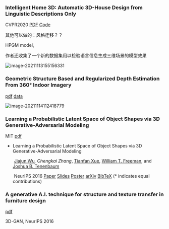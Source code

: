 ### Intelligent Home 3D: Automatic 3D-House Design from Linguistic Descriptions Only

CVPR2020 [PDF](https://arxiv.org/pdf/2003.00397.pdf) [Code](https://github.com/chenqi008/HPGM) 

其他可以做的：风格迁移？？

HPGM model, 

作者还收集了一个新的数据集用以检验语言信息生成三维场景的模型效果

![image-20211113155156331](https://chqwer2.github.io/img/Typora/image-20211113155156331.png)



### Geometric Structure Based and Regularized Depth Estimation From 360° Indoor Imagery

[pdf](https://openaccess.thecvf.com/content_CVPR_2020/html/Jin_Geometric_Structure_Based_and_Regularized_Depth_Estimation_From_360_Indoor_CVPR_2020_paper) [data](https://cove.thecvf.com/datasets/334)

![image-20211114112418779](https://chqwer2.github.io/img/Typora/image-20211114112418779.png)





### Learning a Probabilistic Latent Space of Object Shapes   via 3D Generative-Adversarial Modeling

MIT [pdf](http://3dgan.csail.mit.edu/)

- Learning a Probabilistic Latent Space of Object Shapes via 3D Generative-Adversarial Modeling

  ​                  [Jiajun Wu](http://jiajunwu.com)*,                  Chengkai Zhang*,                  [Tianfan Xue](http://people.csail.mit.edu/tfxue/),                  [William T. Freeman](http://billf.mit.edu), and                  [Joshua B. Tenenbaum](http://web.mit.edu/cocosci/josh.html)                

  ​                  NeurIPS 2016                  [Paper](http://3dgan.csail.mit.edu/papers/3dgan_nips.pdf)                  [Slides](http://3dgan.csail.mit.edu/talks/3dgan_slides_nips.pdf)                  [Poster](http://3dgan.csail.mit.edu/talks/3dgan_poster_nips.pdf)                  [arXiv](http://arxiv.org/abs/1610.07584)                  [BibTeX](http://3dgan.csail.mit.edu/bibtex/3dgan_nips.bib)                  (* indicates equal contributions)                



### A generative A.I. technique for structure and  texture transfer in furniture design

[pdf](https://animorepository.dlsu.edu.ph/cgi/viewcontent.cgi?article=1004&context=etdm_comsci)

3D-GAN, NeurIPS 2016

